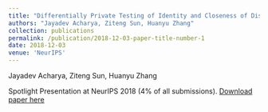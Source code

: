 ```yaml
---
title: "Differentially Private Testing of Identity and Closeness of Discrete Distributions"
authors: "Jayadev Acharya, Ziteng Sun, Huanyu Zhang"
collection: publications
permalink: /publication/2018-12-03-paper-title-number-1
date: 2018-12-03
venue: 'NeurIPS'
---
```

Jayadev Acharya, Ziteng Sun, Huanyu Zhang

Spotlight Presentation at NeurIPS 2018 (4% of all submissions).
[Download paper here](https://papers.nips.cc/paper/7920-differentially-private-testing-of-identity-and-closeness-of-discrete-distributions.pdf)

